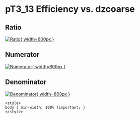 # pT3_13 Efficiency vs. dzcoarse

## Ratio

[![Ratio](../mtv/var/pT3_13_eff_dzcoarse.png){ width=600px }](../mtv/var/pT3_13_eff_dzcoarse.pdf)

## Numerator

[![Numerator](../mtv/num/pT3_13_eff_dzcoarse_num.png){ width=600px }](../mtv/num/pT3_13_eff_dzcoarse_num.pdf)

## Denominator

[![Denominator](../mtv/den/pT3_13_eff_dzcoarse_den.png){ width=600px }](../mtv/den/pT3_13_eff_dzcoarse_den.pdf)


``` {=html}
<style>
body { min-width: 100% !important; }
</style>
```
